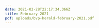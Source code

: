 ```yaml
---
date: 2021-02-28T22:17:34.366Z
title: February 2021
pdf: uploads/bvp-herald-february-2021.pdf
---
```

